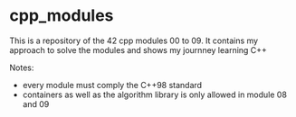 # cpp_modules
This is a repository of the 42 cpp modules 00 to 09. It contains my approach to solve the modules and shows my journney learning C++

Notes:
- every module must comply the C++98 standard
- containers as well as the algorithm library is only allowed in module 08 and 09

